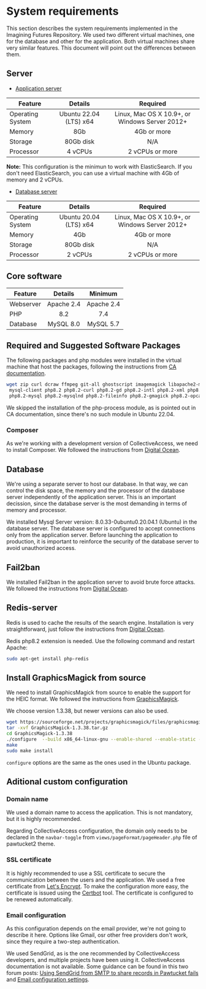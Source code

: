 # System requirements

This section describes the system requirements implemented in the Imagining Futures Repository. We used two different virtual machines, one for the database and other for the application. Both virtual machines share very similar features. This document will point out the differences between them.

## Server

- [Application server](#application-server)

| Feature   |      Details      |      Required      |
|----------|:-------------:|:-------------:|
| Operating System |  Ubuntu 22.04 (LTS) x64 | Linux, Mac OS X 10.9+, or Windows Server 2012+ |
| Memory |    8Gb   | 4Gb or more |
| Storage | 80Gb disk | N/A |
| Processor | 4 vCPUs | 2 vCPUs or more |

**Note:** This configuration is the minimun to work with ElasticSearch. If you don't need ElasticSearch, you can use a virtual machine with 4Gb of memory and 2 vCPUs.

- [Database server](#database-server)

| Feature   |      Details      |      Required      |
|----------|:-------------:|:-------------:|
| Operating System |  Ubuntu 20.04 (LTS) x64 | Linux, Mac OS X 10.9+, or Windows Server 2012+ |
| Memory |    4Gb   | 4Gb or more |
| Storage | 80Gb disk | N/A |
| Processor | 2 vCPUs | 2 vCPUs or more |

## Core software

| Feature   |      Details      |     Minimum      |
|----------|:-------------:|:-------------:|
| Webserver |  Apache 2.4 | Apache 2.4 |
| PHP |    8.2   | 7.4 |
| Database | MySQL 8.0 | MySQL 5.7 |

## Required and Suggested Software Packages

The following packages and php modules were installed in the virtual machine that host the packages, following the instructions from [CA documentation](https://manual.collectiveaccess.org/providence/user/setup/systemReq.html#required-and-suggested-software-packages-by-distribution).

```bash
wget zip curl dcraw ffmpeg git-all ghostscript imagemagick libapache2-mod-php8.2 libreoffice \
 mysql-client php8.2 php8.2-curl php8.2-gd php8.2-intl php8.2-xml php8.2-zip php8.2-bcmath \
 php8.2-mysql php8.2-mysqlnd php8.2-fileinfo php8.2-gmagick php8.2-opcache php8.2-mbstring
```

We skipped the installation of the php-process module, as is pointed out in CA documentation, since there's no such module in Ubuntu 22.04.

### Composer

As we're working with a development version of CollectiveAccess, we need to install Composer. We followed the instructions from [Digital Ocean](https://www.digitalocean.com/community/tutorials/how-to-install-and-use-composer-on-ubuntu-20-04).

## Database

We're using a separate server to host our database. In that way, we can control the disk space, the memory and the processor of the database server independently of the application server. This is an important decission, since the database server is the most demanding in terms of memory and processor.

We installed Mysql Server version: 8.0.33-0ubuntu0.20.04.1 (Ubuntu) in the database server. The database server is configured to accept connections only from the application server. Before launching the application to production, it is important to reinforce the security of the database server to avoid unauthorized access.

## Fail2ban

We installed Fail2ban in the application server to avoid brute force attacks. We followed the instructions from [Digital Ocean](https://www.digitalocean.com/community/tutorials/how-to-protect-ssh-with-fail2ban-on-ubuntu-20-04).

## Redis-server

Redis is used to cache the results of the search engine. Installation is very straightforward, just follow the instructions from [Digital Ocean](https://www.digitalocean.com/community/tutorials/how-to-install-and-secure-redis-on-ubuntu-20-04).

Redis php8.2 extension is needed. Use the following command and restart Apache:

```bash
sudo apt-get install php-redis
```

## Install GraphicsMagick from source

We need to install GraphicsMagick from source to enable the support for the HEIC format. We followed the instructions from [GraphicsMagick](http://www.graphicsmagick.org/INSTALL-unix.html#install-unix).

We choose version 1.3.38, but newer versions can also be used.

```bash
wget https://sourceforge.net/projects/graphicsmagick/files/graphicsmagick/1.3.38/GraphicsMagick-1.3.38.tar.gz
tar -xvf GraphicsMagick-1.3.38.tar.gz
cd GraphicsMagick-1.3.38
./configure  --build x86_64-linux-gnu --enable-shared --enable-static --enable-libtool-verbose --prefix=/usr --mandir=${prefix}/share/man --infodir=${prefix}/share/info --docdir=${prefix}/share/doc/graphicsmagick --with-gs-font-dir=/usr/share/fonts/type1/gsfonts
make
sudo make install
```

`configure` options are the same as the ones used in the Ubuntu package.

## Aditional custom configuration

### Domain name

We used a domain name to access the application. This is not mandatory, but it is highly recommended.

Regarding CollectiveAccess configuration, the domain only needs to be declared in the `navbar-toggle` from `views/pageFormat/pageHeader.php` file of pawtucket2 theme.

### SSL certificate

It is highly recommended to use a SSL certificate to secure the communication between the users and the application. We used a free certificate from [Let's Encrypt](https://letsencrypt.org/). To make the configuration more easy, the certificate is issued using the [Certbot](https://certbot.eff.org/) tool. The certificate is configured to be renewed automatically.

### Email configuration

As this configuration depends on the email provider, we're not going to describe it here. Options like Gmail, osr other free providers don't work, since they require a two-step authentication.

We used SendGrid, as is the one recommended by CollectiveAccess developers, and multiple projects have been using it. CollectiveAccess documentation is not available. Some guidance can be found in this two forum posts: [Using SendGrid from SMTP to share records in Pawtucket fails](https://collectiveaccess.org/support/index.php?p=/discussion/301431/using-sendgrid-from-smtp-to-share-records-in-pawtucket-fails) and [Email configuration settings](https://collectiveaccess.org/support/index.php?p=/discussion/301146/email-configuration-settings).

